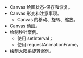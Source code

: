 * Canvas 绘画状态-保存和恢复。
* Canvas 形变和注意事项。
	- Canvas 的移动、旋转、缩放。
* Canvas 动画。
* 绘制秒针案例。
	- 使用 setInterval；
	- 使用 requestAnimationFrame。
* 绘制太阳系旋转案例。